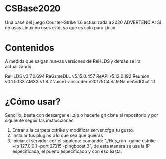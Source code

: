 # CSBase2020
Una base del juego Counter-Strike 1.6 actualizada a 2020
ADVERTENCIA: Si no usas Linux no uses esto, ya que es solo para Linux

# Contenidos

A medida que salgan nuevas versiones de ReHLDS y demás se ira actualizando.

ReHLDS v3.7.0.694
ReGameDLL v5.15.0.457
ReAPI v5.12.0.192
Reunion v0.1.0.133
AMXX v1.8.2
VoiceTranscoder v2017RC4
SafeNameAndChat 1.1

# ¿Cómo usar?

Sencillo, basta con descargar el .zip o hacerle git clone al repositorio y por siguiente seguir las instrucciones:

1) Entrar a la carpeta cstrike y modificar server.cfg a tu gusto.
2) Instalar tus plugins o lo que sea que quieras
3) Iniciar el servidor con el siguiente comando: "./hlds_run -game cstrike +ip 127.0.0.1 -port 27015 -pingboost 3", de esta manera se usa la IP especificada, el puerto especificado y con eso basta.
